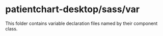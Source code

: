 # patientchart-desktop/sass/var

This folder contains variable declaration files named by their component class.
